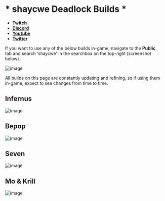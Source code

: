 # * shaycwe Deadlock Builds *

* [**Twitch**](https://twitch.tv/shaycwe)
* [**Discord**](https://discord.gg/9neGGz8pgs)
* [**Youtube**](https://www.youtube.com/@shaycwe)
* [**Twitter**](https://x.com/shaycwe)

If you want to use any of the below builds in-game, navigate to the **Public** tab and search 'shaycwe' in the searchbox on the top-right (screenshot below).

![image](https://github.com/user-attachments/assets/bc3c8258-cff7-45c1-98e7-39587ae25756)

All builds on this page are constantly updating and refining, so if using them in-game, expect to see changes from time to time.

## Infernus

![image](https://github.com/user-attachments/assets/c88143e6-cce5-4786-a933-ec8331c85d60)

## Bepop

![image](https://github.com/user-attachments/assets/9f4d1ecb-a636-489e-9a57-4408f45f35a3)

## Seven

![image](https://github.com/user-attachments/assets/8cc5ee2b-cd15-4d77-a1d9-84c2baabb0ca)

## Mo & Krill

![image](https://github.com/user-attachments/assets/a0335919-3617-4fca-a9d5-5761675444e9)
